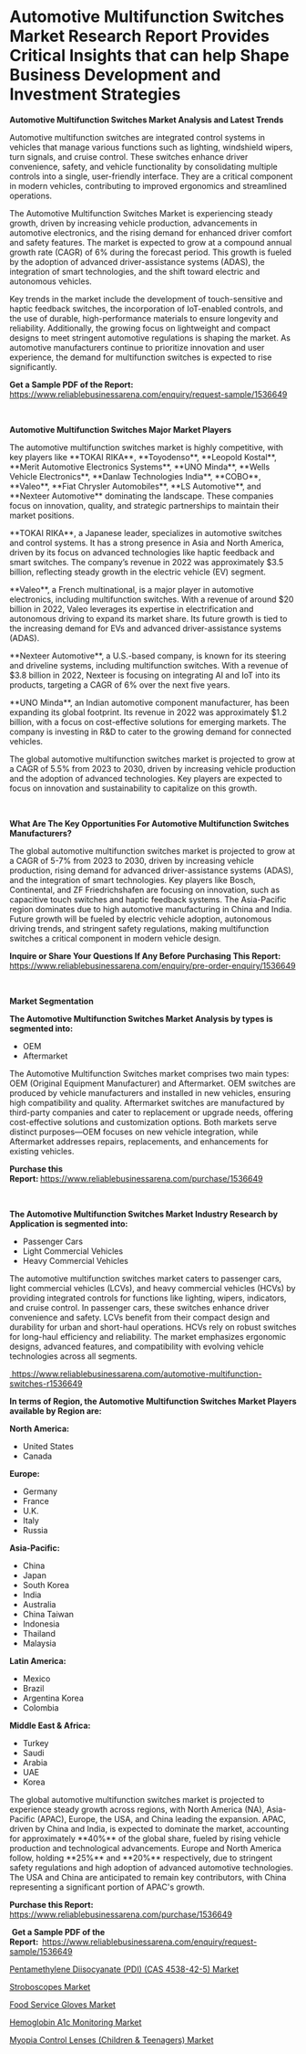 <p><h1>Automotive Multifunction Switches Market Research Report Provides Critical Insights that can help Shape Business Development and Investment Strategies</h1></p><p><strong>Automotive Multifunction Switches Market Analysis and Latest Trends</strong></p>
<p><p>Automotive multifunction switches are integrated control systems in vehicles that manage various functions such as lighting, windshield wipers, turn signals, and cruise control. These switches enhance driver convenience, safety, and vehicle functionality by consolidating multiple controls into a single, user-friendly interface. They are a critical component in modern vehicles, contributing to improved ergonomics and streamlined operations.</p><p>The Automotive Multifunction Switches Market is experiencing steady growth, driven by increasing vehicle production, advancements in automotive electronics, and the rising demand for enhanced driver comfort and safety features. The market is expected to grow at a compound annual growth rate (CAGR) of 6% during the forecast period. This growth is fueled by the adoption of advanced driver-assistance systems (ADAS), the integration of smart technologies, and the shift toward electric and autonomous vehicles.</p><p>Key trends in the market include the development of touch-sensitive and haptic feedback switches, the incorporation of IoT-enabled controls, and the use of durable, high-performance materials to ensure longevity and reliability. Additionally, the growing focus on lightweight and compact designs to meet stringent automotive regulations is shaping the market. As automotive manufacturers continue to prioritize innovation and user experience, the demand for multifunction switches is expected to rise significantly.</p></p>
<p><strong>Get a Sample PDF of the Report:&nbsp;</strong> <a href="https://www.reliablebusinessarena.com/enquiry/request-sample/1536649?utm_campaign=2041&utm_medium=2&utm_source=Github&utm_content=ia&utm_term=23012025&utm_id=automotive-multifunction-switches">https://www.reliablebusinessarena.com/enquiry/request-sample/1536649</a></p>
<p>&nbsp;</p>
<p><strong>Automotive Multifunction Switches Major Market Players</strong></p>
<p><p>The automotive multifunction switches market is highly competitive, with key players like **TOKAI RIKA**, **Toyodenso**, **Leopold Kostal**, **Merit Automotive Electronics Systems**, **UNO Minda**, **Wells Vehicle Electronics**, **Danlaw Technologies India**, **COBO**, **Valeo**, **Fiat Chrysler Automobiles**, **LS Automotive**, and **Nexteer Automotive** dominating the landscape. These companies focus on innovation, quality, and strategic partnerships to maintain their market positions.</p><p>**TOKAI RIKA**, a Japanese leader, specializes in automotive switches and control systems. It has a strong presence in Asia and North America, driven by its focus on advanced technologies like haptic feedback and smart switches. The company’s revenue in 2022 was approximately $3.5 billion, reflecting steady growth in the electric vehicle (EV) segment.</p><p>**Valeo**, a French multinational, is a major player in automotive electronics, including multifunction switches. With a revenue of around $20 billion in 2022, Valeo leverages its expertise in electrification and autonomous driving to expand its market share. Its future growth is tied to the increasing demand for EVs and advanced driver-assistance systems (ADAS).</p><p>**Nexteer Automotive**, a U.S.-based company, is known for its steering and driveline systems, including multifunction switches. With a revenue of $3.8 billion in 2022, Nexteer is focusing on integrating AI and IoT into its products, targeting a CAGR of 6% over the next five years.</p><p>**UNO Minda**, an Indian automotive component manufacturer, has been expanding its global footprint. Its revenue in 2022 was approximately $1.2 billion, with a focus on cost-effective solutions for emerging markets. The company is investing in R&D to cater to the growing demand for connected vehicles.</p><p>The global automotive multifunction switches market is projected to grow at a CAGR of 5.5% from 2023 to 2030, driven by increasing vehicle production and the adoption of advanced technologies. Key players are expected to focus on innovation and sustainability to capitalize on this growth.</p></p>
<p>&nbsp;</p>
<p><strong>What Are The Key Opportunities For Automotive Multifunction Switches Manufacturers?</strong></p>
<p><p>The global automotive multifunction switches market is projected to grow at a CAGR of 5-7% from 2023 to 2030, driven by increasing vehicle production, rising demand for advanced driver-assistance systems (ADAS), and the integration of smart technologies. Key players like Bosch, Continental, and ZF Friedrichshafen are focusing on innovation, such as capacitive touch switches and haptic feedback systems. The Asia-Pacific region dominates due to high automotive manufacturing in China and India. Future growth will be fueled by electric vehicle adoption, autonomous driving trends, and stringent safety regulations, making multifunction switches a critical component in modern vehicle design.</p></p>
<p><strong>Inquire or Share Your Questions If Any Before Purchasing This Report:</strong> <a href="https://www.reliablebusinessarena.com/enquiry/pre-order-enquiry/1536649?utm_campaign=2041&utm_medium=2&utm_source=Github&utm_content=ia&utm_term=23012025&utm_id=automotive-multifunction-switches">https://www.reliablebusinessarena.com/enquiry/pre-order-enquiry/1536649</a></p>
<p>&nbsp;</p>
<p><strong>Market Segmentation</strong></p>
<p><strong>The Automotive Multifunction Switches Market Analysis by types is segmented into:</strong></p>
<p><ul><li>OEM</li><li>Aftermarket</li></ul></p>
<p><p>The Automotive Multifunction Switches market comprises two main types: OEM (Original Equipment Manufacturer) and Aftermarket. OEM switches are produced by vehicle manufacturers and installed in new vehicles, ensuring high compatibility and quality. Aftermarket switches are manufactured by third-party companies and cater to replacement or upgrade needs, offering cost-effective solutions and customization options. Both markets serve distinct purposes—OEM focuses on new vehicle integration, while Aftermarket addresses repairs, replacements, and enhancements for existing vehicles.</p></p>
<p><strong>Purchase this Report:&nbsp;</strong><a href="https://www.reliablebusinessarena.com/purchase/1536649?utm_campaign=2041&utm_medium=2&utm_source=Github&utm_content=ia&utm_term=23012025&utm_id=automotive-multifunction-switches">https://www.reliablebusinessarena.com/purchase/1536649</a></p>
<p>&nbsp;</p>
<p><strong>The Automotive Multifunction Switches Market Industry Research by Application is segmented into:</strong></p>
<p><ul><li>Passenger Cars</li><li>Light Commercial Vehicles</li><li>Heavy Commercial Vehicles</li></ul></p>
<p><p>The automotive multifunction switches market caters to passenger cars, light commercial vehicles (LCVs), and heavy commercial vehicles (HCVs) by providing integrated controls for functions like lighting, wipers, indicators, and cruise control. In passenger cars, these switches enhance driver convenience and safety. LCVs benefit from their compact design and durability for urban and short-haul operations. HCVs rely on robust switches for long-haul efficiency and reliability. The market emphasizes ergonomic designs, advanced features, and compatibility with evolving vehicle technologies across all segments.</p></p>
<p><a href="https://www.reliablebusinessarena.com/automotive-multifunction-switches-r1536649?utm_campaign=2041&utm_medium=2&utm_source=Github&utm_content=ia&utm_term=23012025&utm_id=automotive-multifunction-switches">&nbsp;https://www.reliablebusinessarena.com/automotive-multifunction-switches-r1536649</a></p>
<p><strong>In terms of Region, the Automotive Multifunction Switches Market Players available by Region are:</strong></p>
<p>
    <p> <strong> North America: </strong>
        <ul>
            <li>United States</li>
            <li>Canada</li>
        </ul>
        </p> 
    <p> <strong> Europe: </strong>
        <ul>
            <li>Germany</li>
            <li>France</li>
            <li>U.K.</li>
            <li>Italy</li>
            <li>Russia</li>
        </ul>
        </p> 
    <p> <strong> Asia-Pacific: </strong>
        <ul>
            <li>China</li>
            <li>Japan</li>
            <li>South Korea</li>
            <li>India</li>
            <li>Australia</li>
            <li>China Taiwan</li>
            <li>Indonesia</li>
            <li>Thailand</li>
            <li>Malaysia</li>
        </ul>
        </p> 
    <p> <strong> Latin America: </strong>
        <ul>
            <li>Mexico</li>
            <li>Brazil</li>
            <li>Argentina Korea</li>
            <li>Colombia</li>
        </ul>
        </p> 
    <p> <strong> Middle East & Africa: </strong>
        <ul>
            <li>Turkey</li>
            <li>Saudi</li>
            <li>Arabia</li>
            <li>UAE</li>
            <li>Korea</li>
        </ul>
    </p>
    </p>
<p><p>The global automotive multifunction switches market is projected to experience steady growth across regions, with North America (NA), Asia-Pacific (APAC), Europe, the USA, and China leading the expansion. APAC, driven by China and India, is expected to dominate the market, accounting for approximately **40%** of the global share, fueled by rising vehicle production and technological advancements. Europe and North America follow, holding **25%** and **20%** respectively, due to stringent safety regulations and high adoption of advanced automotive technologies. The USA and China are anticipated to remain key contributors, with China representing a significant portion of APAC's growth.</p></p>
<p><strong>Purchase this Report: </strong><a href="https://www.reliablebusinessarena.com/purchase/1536649?utm_campaign=2041&utm_medium=2&utm_source=Github&utm_content=ia&utm_term=23012025&utm_id=automotive-multifunction-switches">https://www.reliablebusinessarena.com/purchase/1536649</a></p>
<p>&nbsp;<strong>Get a Sample PDF of the Report:&nbsp;&nbsp;</strong><a href="https://www.reliablebusinessarena.com/enquiry/request-sample/1536649?utm_campaign=2041&utm_medium=2&utm_source=Github&utm_content=ia&utm_term=23012025&utm_id=automotive-multifunction-switches">https://www.reliablebusinessarena.com/enquiry/request-sample/1536649</a></p>
<p><strong></strong></p>
<p><p><a href="https://www.linkedin.com/pulse/pentamethylene-diisocyanate-pdi-cas-4538-42-5-market-outlook-molme?utm_campaign=2041&utm_medium=2&utm_source=Github&utm_content=ia&utm_term=23012025&utm_id=automotive-multifunction-switches">Pentamethylene Diisocyanate (PDI) (CAS 4538-42-5) Market</a></p><p><a href="https://www.linkedin.com/pulse/stroboscopes-market-growth-forecast-20252032-12-cagr-key-ufi3c?utm_campaign=2041&utm_medium=2&utm_source=Github&utm_content=ia&utm_term=23012025&utm_id=automotive-multifunction-switches">Stroboscopes Market</a></p><p><a href="https://www.linkedin.com/pulse/future-growth-trends-food-service-gloves-market-forecasted-r3dbe?utm_campaign=2041&utm_medium=2&utm_source=Github&utm_content=ia&utm_term=23012025&utm_id=automotive-multifunction-switches">Food Service Gloves Market</a></p><p><a href="https://www.linkedin.com/pulse/hemoglobin-a1c-monitoring-market-size-trends-43-growth-f7dqe?utm_campaign=2041&utm_medium=2&utm_source=Github&utm_content=ia&utm_term=23012025&utm_id=automotive-multifunction-switches">Hemoglobin A1c Monitoring Market</a></p><p><a href="https://www.linkedin.com/pulse/projected-revenue-market-growth-myopia-control-lenses-children-iabpe?utm_campaign=2041&utm_medium=2&utm_source=Github&utm_content=ia&utm_term=23012025&utm_id=automotive-multifunction-switches">Myopia Control Lenses (Children & Teenagers) Market</a></p></p>